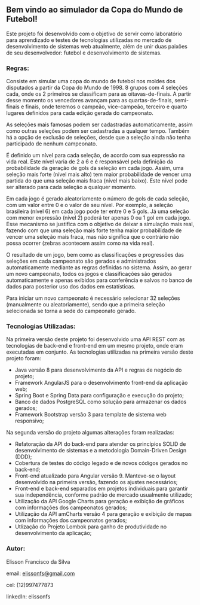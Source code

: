 ## Bem vindo ao simulador da Copa do Mundo de Futebol!

Este projeto foi desenvolvido com o objetivo de servir como laboratório para aprendizado e testes de tecnologias utilizadas no mercado de desenvolvimento de sistemas web atualmente, além de unir duas paixões de seu desenvolvedor: futebol e desenvolvimento de sistemas.

### Regras:
Consiste em simular uma copa do mundo de futebol nos moldes dos disputados a partir da Copa do Mundo de 1998. 8 grupos com 4 seleções cada, onde os 2 primeiros se classificam para as oitavas-de-finais. A partir desse momento os vencedores avançam para as quartas-de-finais, semi-finais e finais, onde teremos o campeão, vice-campeão, terceiro e quarto lugares definidos para cada edição gerada do campeonato.

As seleções mais famosas podem ser cadastradas automaticamente, assim como outras seleções podem ser cadastradas a qualquer tempo. Também há a opção de exclusão de seleções, desde que a seleção ainda não tenha participado de nenhum campeonato.

É definido um nível para cada seleção, de acordo com sua expressão na vida real. Este nível varia de 2 a 6 e é responsável pela definição da probabilidade da geração de gols da seleção em cada jogo. Assim, uma seleção mais forte (nível mais alto) tem maior probabilidade de vencer uma partida do que uma seleção mais fraca (nível mais baixo). Este nível pode ser alterado para cada seleção a qualquer momento.

Em cada jogo é gerado aleatoriamente o número de gols de cada seleção, com um valor entre 0 e o valor de seu nível. Por exemplo, a seleção brasileira (nível 6) em cada jogo pode ter entre 0 e 5 gols. Já uma seleção com menor expressão (nível 2) poderá ter apenas 0 ou 1 gol em cada jogo. Esse mecanismo se justifica com o objetivo de deixar a simulação mais real, fazendo com que uma seleção mais forte tenha maior probabilidade de vencer uma seleção mais fraca, mas não significa que o contrário não possa ocorrer (zebras acontecem assim como na vida real).

O resultado de um jogo, bem como as classificações e progressões das seleções em cada campeonato são gerados e administrados automaticamente mediante as regras definidas no sistema. Assim, ao gerar um novo campeonato, todos os jogos e classificações são gerados automaticamente e apenas exibidos para conferência e salvos no banco de dados para posterior uso dos dados em estatísticas.

Para iniciar um novo campeonato é necessário selecionar 32 seleções (manualmente ou aleatoriamente), sendo que a primeira seleção selecionada se torna a sede do campeonato gerado.

### Tecnologias Utilizadas:
Na primeira versão deste projeto foi desenvolvido uma API REST com as tecnologias de back-end e front-end em um mesmo projeto, onde eram executadas em conjunto. As tecnologias utilizadas na primeira versão deste projeto foram:
- Java versão 8 para desenvolvimento da API e regras de negócio do projeto;
- Framework AngularJS para o desenvolvimento front-end da aplicação web;
- Spring Boot e Spring Data para configuração e execução do projeto;
- Banco de dados PostgreSQL como solução para armazenar os dados gerados;
- Framework Bootstrap versão 3 para template de sistema web responsivo;

Na segunda versão do projeto algumas alterações foram realizadas:
- Refatoração da API do back-end para atender os princípios SOLID de desenvolvimento de sistemas e a metodologia Domain-Driven Design (DDD);
- Cobertura de testes do código legado e de novos códigos gerados no back-end;
- Front-end atualizado para Angular versão 9. Manteve-se o layout desenvolvido na primeira versão, fazendo os ajustes necessários;
- Front-end e back-end separados em projetos individuais para garantir sua independência, conforme padrão de mercado usualmente utilizado;
- Utilização da API Google Charts para geração e exibição de gráficos com informações dos campeonatos gerados;
- Utilização da API amCharts versão 4 para geração e exibição de mapas com informações dos campeonatos gerados;
- Utlização do Projeto Lombok para ganho de produtividade no desenvolvimento da aplicação;

### Autor:
Elisson Francisco da Silva

email: elissonfs@gmail.com

cel: (12)997477873

linkedIn: elissonfs
